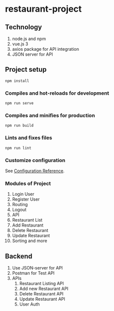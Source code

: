 # restaurant-project
## Technology
1. node.js and npm
2. vue.js 3
3. axios package for API integration
4. JSON server for API

## Project setup
```
npm install
```

### Compiles and hot-reloads for development
```
npm run serve
```

### Compiles and minifies for production
```
npm run build
```

### Lints and fixes files
```
npm run lint
```

### Customize configuration
See [Configuration Reference](https://cli.vuejs.org/config/).

### Modules of Project
1. Login User
2. Register User
3. Routing
4. Logout
5. API
6. Restaurant List
7. Add Restaurant
8. Delete Restaurant
9. Update Restaurant
10. Sorting and more

## Backend
1. Use JSON-server for API
2. Postman for Test API
3. APIs 
    1. Restaurant Listing API
    2. Add new Restaurant API
    3. Delete Restaurant API
    4. Update Restaurant API
    5. User Auth